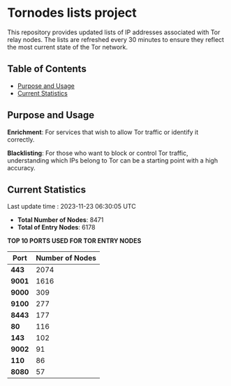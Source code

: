 # Tornodes lists project

This repository provides updated lists of IP addresses associated with Tor relay nodes. The lists are refreshed every 30 minutes to ensure they reflect the most current state of the Tor network.

## Table of Contents

- [Purpose and Usage](#purpose-and-usage)
- [Current Statistics](#current-statistics)


## Purpose and Usage

**Enrichment**: For services that wish to allow Tor traffic or identify it correctly.

**Blacklisting**: For those who want to block or control Tor traffic, understanding which IPs belong to Tor can be a starting point with a high accuracy.

## Current Statistics

Last update time : 2023-11-23 06:30:05 UTC

- **Total Number of Nodes**: 8471
- **Total of Entry Nodes**: 6178

**TOP 10 PORTS USED FOR TOR ENTRY NODES**

| **Port** | **Number of Nodes** |
|------|-----------------|
| **443**   | 2074  |
| **9001**   | 1616  |
| **9000**   | 309  |
| **9100**   | 277  |
| **8443**   | 177  |
| **80**   | 116  |
| **143**   | 102  |
| **9002**   | 91  |
| **110**   | 86  |
| **8080**   | 57  |


